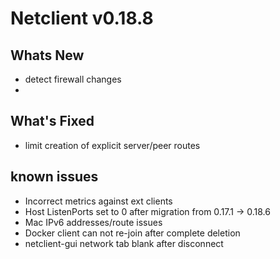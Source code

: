 # Netclient v0.18.8

## Whats New
- detect firewall changes
- 
## What's Fixed
- limit creation of explicit server/peer routes

## known issues
- Incorrect metrics against ext clients
- Host ListenPorts set to 0 after migration from 0.17.1 -> 0.18.6
- Mac IPv6 addresses/route issues
- Docker client can not re-join after complete deletion
- netclient-gui network tab blank after disconnect

